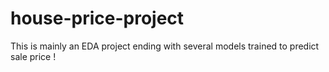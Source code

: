 # house-price-project
This is mainly an EDA project ending with several models trained to predict sale price !
